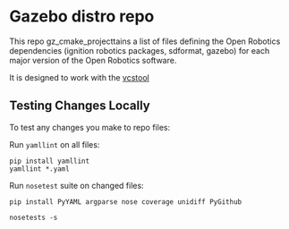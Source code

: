 # Gazebo distro repo #

This repo gz_cmake_projecttains a list of files defining the Open Robotics dependencies (ignition robotics packages, sdformat, gazebo) for each major version of the Open Robotics software.

It is designed to work with the [vcstool](https://github.com/dirk-thomas/vcstool)

## Testing Changes Locally

To test any changes you make to repo files:

Run `yamllint` on all files:

```
pip install yamllint
yamllint *.yaml
```

Run `nosetest` suite on changed files:

```
pip install PyYAML argparse nose coverage unidiff PyGithub

nosetests -s
```




